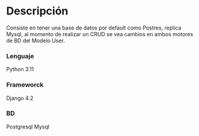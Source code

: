 # **Descripción**
Consiste en tener una base de datos por default como Postres, replica Mysql,
al momento de realizar un CRUD se vea cambios en ambos motores de BD del Modelo User.

### Lenguaje 
Python 3.11

### Frameworck
Django 4.2

### BD
Postgresql
Mysql
